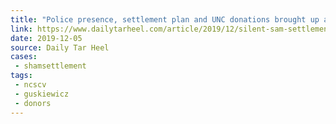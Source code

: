 ```yaml
---
title: "Police presence, settlement plan and UNC donations brought up at Silent Sam rally"
link: https://www.dailytarheel.com/article/2019/12/silent-sam-settlement-rally-1205
date: 2019-12-05
source: Daily Tar Heel
cases:
 - shamsettlement
tags:
 - ncscv
 - guskiewicz
 - donors
---
```

